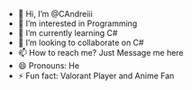 - 👋 Hi, I’m @CAndreiii
- 👀 I’m interested in Programming
- 🌱 I’m currently learning C#
- 💞️ I’m looking to collaborate on C#
- 📫 How to reach me? Just Message me here
- 😄 Pronouns: He
- ⚡ Fun fact: Valorant Player and Anime Fan

<!---
CAndreiii/CAndreiii is a ✨ special ✨ repository because its `README.md` (this file) appears on your GitHub profile.
You can click the Preview link to take a look at your changes.
--->
